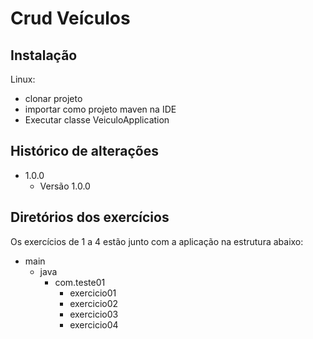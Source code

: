 # Crud Veículos

## Instalação

Linux:

- clonar projeto
- importar como projeto maven na IDE
- Executar classe VeiculoApplication

## Histórico de alterações

* 1.0.0
    * Versão 1.0.0

## Diretórios dos exercícios

Os exercícios de 1 a 4 estão junto com a aplicação na estrutura abaixo:

* main
   * java
      * com.teste01
         * exercicio01
         * exercicio02
         * exercicio03
         * exercicio04                                
